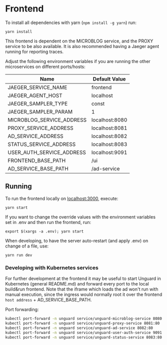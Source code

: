 # Frontend

To install all dependencies with yarn (`npm install -g yarn`) run:

```
yarn install
```

This frontend is dependent on the MICROBLOG service, and the PROXY service to be also
available. It is also recommended having a Jaeger agent running for reporting traces.

Adjust the following environment variables if you are running the
other microservices on different ports/hosts:

| Name                      | Default Value  |
|---------------------------|----------------|
| JAEGER_SERVICE_NAME       | frontend       |
| JAEGER_AGENT_HOST         | localhost      |
| JAEGER_SAMPLER_TYPE       | const          |
| JAEGER_SAMPLER_PARAM      | 1              |
| MICROBLOG_SERVICE_ADDRESS | localhost:8080 |
| PROXY_SERVICE_ADDRESS     | localhost:8081 |
| AD_SERVICE_ADDRESS        | localhost:8082 |
| STATUS_SERVICE_ADDRESS    | localhost:8083 |
| USER_AUTH_SERVICE_ADDRESS | localhost:9091 |
| FRONTEND_BASE_PATH        | /ui            |
| AD_SERVICE_BASE_PATH      | /ad-service    |

## Running

To run the frontend locally on [localhost:3000](http://localhost:3000), execute:

```
yarn start
```

If you want to change the override values with the environment variables set in .env
and then run the frontend, run:

```
export $(xargs -a .env); yarn start
```

When developing, to have the server auto-restart (and apply .env) on change of a file, use:

```
yarn run dev
```

### Developing with Kubernetes services

For further development at the frontend it may be useful to start Unguard in
Kubernetes (general README.md) and forward every port to the local build&run frontend.
Note that the iframe which loads the ad won't run with manual execution, since the ingress
would normally root it over the frontend ```host address``` + AD_SERVICE_BASE_PATH.

Port forwarding:
```sh
kubectl port-forward -n unguard service/unguard-microblog-service 8080:80
kubectl port-forward -n unguard service/unguard-proxy-service 8081:80
kubectl port-forward -n unguard service/unguard-ad-service 8082:80
kubectl port-forward -n unguard service/unguard-user-auth-service 9091:80
kubectl port-forward -n unguard service/unguard-status-service 8083:80
```
